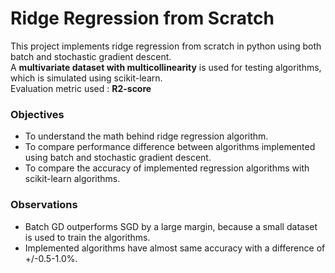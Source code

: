 # Ridge Regression from Scratch

This project implements ridge regression from scratch in python using both batch and stochastic gradient descent.  
A **multivariate dataset with multicollinearity** is used for testing algorithms, which is simulated using scikit-learn.   
Evaluation metric used : **R2-score**

### Objectives
- To understand the math behind ridge regression algorithm.
- To compare performance difference between algorithms implemented using batch and stochastic gradient descent.
- To compare the accuracy of implemented regression algorithms with scikit-learn algorithms.

### Observations 

- Batch GD outperforms SGD by a large margin, because a small dataset is used to train the algorithms.
- Implemented algorithms have almost same accuracy with a difference of +/-0.5-1.0%.


